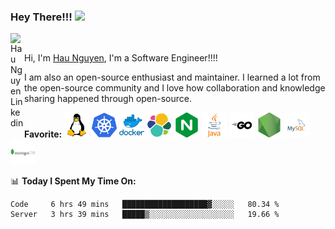 ### Hey There!!! <img src="https://media.giphy.com/media/hvRJCLFzcasrR4ia7z/giphy.gif" width="25px">
<a href="https://www.linkedin.com/in/thehaung/">
  <img align="left" alt="Hau Nguyen Linkedin" width="22px" src="https://upload.wikimedia.org/wikipedia/commons/thumb/8/81/LinkedIn_icon.svg/768px-LinkedIn_icon.svg.png" />
</a>
<br />

Hi, I'm [Hau Nguyen](https://github.com/thehaung), I'm a Software Engineer!!!!

I am also an open-source enthusiast and maintainer. I learned a lot from the open-source community and I love how collaboration and knowledge sharing happened through open-source.  

**Favorite:**
<code><img height="40" src="https://raw.githubusercontent.com/github/explore/80688e429a7d4ef2fca1e82350fe8e3517d3494d/topics/linux/linux.png"></code>
<code><img height="40" src="https://raw.githubusercontent.com/github/explore/80688e429a7d4ef2fca1e82350fe8e3517d3494d/topics/kubernetes/kubernetes.png"></code>
<code><img height="40" src="https://raw.githubusercontent.com/github/explore/80688e429a7d4ef2fca1e82350fe8e3517d3494d/topics/docker/docker.png"></code>
<code><img height="40" src="https://raw.githubusercontent.com/github/explore/d73b58ded658144cd29547485b8537306012eb86/topics/elasticsearch/elasticsearch.png"></code>
<code><img height="40" src="https://raw.githubusercontent.com/github/explore/85cceaeeaf993ca35664dc37ea24f9237fbbfc14/topics/nginx/nginx.png"></code>
<code><img height="40" src="https://raw.githubusercontent.com/github/explore/5b3600551e122a3277c2c5368af2ad5725ffa9a1/topics/java/java.png"></code>
<code><img height="40" src="https://raw.githubusercontent.com/github/explore/80688e429a7d4ef2fca1e82350fe8e3517d3494d/topics/go/go.png"></code>
<code><img height="40" src="https://raw.githubusercontent.com/github/explore/80688e429a7d4ef2fca1e82350fe8e3517d3494d/topics/nodejs/nodejs.png"></code>
<code><img height="40" src="https://raw.githubusercontent.com/github/explore/80688e429a7d4ef2fca1e82350fe8e3517d3494d/topics/mysql/mysql.png"></code>
<code><img height="40" src="https://raw.githubusercontent.com/github/explore/80688e429a7d4ef2fca1e82350fe8e3517d3494d/topics/mongodb/mongodb.png"></code>


📊 **Today I Spent My Time On:**
<!--START_SECTION:waka-->
```text
Code     6 hrs 49 mins   ███████████████████▓░░░░░   80.34 % 
Server   3 hrs 39 mins   █████▒░░░░░░░░░░░░░░░░░░░   19.66 % 
```
<!--END_SECTION:waka-->
